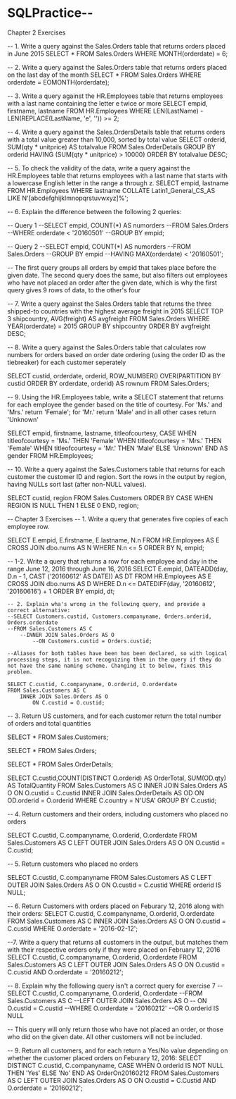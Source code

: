 # SQLPractice-- 

Chapter 2 Exercises

-- 1. Write a query against the Sales.Orders table that returns orders placed in June 2015
SELECT * 
FROM Sales.Orders
WHERE MONTH(orderdate) = 6;

-- 2. Write a query against the Sales.Orders table that returns orders placed on the last day of the month
SELECT *
FROM Sales.Orders
WHERE orderdate = EOMONTH(orderdate);

-- 3. Write a query against the HR.Employees table that returns employees with a last name containing the letter e twice or more
SELECT empid, firstname, lastname
FROM HR.Employees
WHERE LEN(LastName) - LEN(REPLACE(LastName, 'e', '')) >= 2;

-- 4. Write a query against the Sales.OrdersDetails table that returns orders with a total value greater than 10,000, sorted by total value
SELECT orderid, SUM(qty * unitprice) AS totalvalue
FROM Sales.OrderDetails
GROUP BY orderid
HAVING (SUM(qty * unitprice) > 10000)
ORDER BY totalvalue DESC;

-- 5. To check the validity of the data, write a query against the HR.Employees table that returns employees with a last name that starts with a lowercase English letter in the range a through z.
SELECT empid, lastname
FROM HR.Employees
WHERE lastname COLLATE Latin1_General_CS_AS LIKE N'[abcdefghijklmnopqrstuvwxyz]%';

-- 6. Explain the difference between the following 2 queries:

-- Query 1
--SELECT empid, COUNT(*) AS numorders
--FROM Sales.Orders
--WHERE orderdate <  '20160501'
--GROUP BY empid;

-- Query 2
--SELECT empid, COUNT(*) AS numorders
--FROM Sales.Orders
--GROUP BY empid
--HAVING MAX(orderdate) < '20160501';

-- The first query groups all orders by empid that takes place before the given date. The second query does the same, but also filters out employees who have not placed an order after the given date, which is why the first query gives 9 rows of data, to the other's four

-- 7. Write a query against the Sales.Orders table that returns the three shipped-to countries with the highest average freight in 2015
SELECT TOP 3 shipcountry, AVG(freight) AS avgfreight
FROM Sales.Orders
WHERE YEAR(orderdate) = 2015
GROUP BY shipcountry
ORDER BY avgfreight DESC;

-- 8. Write a query against the Sales.Orders table that calculates row numbers for orders based on order date ordering (using the order ID as the tiebreaker) for each customer seperately

SELECT custid, orderdate, orderid, ROW_NUMBER() OVER(PARTITION BY custid ORDER BY orderdate, orderid) AS rownum
FROM Sales.Orders;

-- 9. Using the HR.Employees table, write a SELECT statement that returns for each employee the gender based on the title of courtesy. For 'Ms.' and 'Mrs.' return 'Female'; for 'Mr.' return 'Male' and in all other cases return 'Unknown'

SELECT empid, firstname, lastname, titleofcourtesy, 
	CASE WHEN  titleofcourtesy = 'Ms.' THEN  'Female'
		 WHEN  titleofcourtesy = 'Mrs.' THEN 'Female'
		 WHEN  titleofcourtesy = 'Mr.' THEN  'Male'
		 ELSE								 'Unknown'
	END AS gender
FROM HR.Employees;

-- 10. Write a query against the Sales.Customers table that returns for each customer the customer ID and region. Sort the rows in the output by region, having NULLs sort last (after non-NULL values).

SELECT custid, region
FROM Sales.Customers
ORDER BY 
	CASE WHEN REGION IS NULL THEN 1 ELSE 0 END, region;


-- Chapter 3 Exercises
-- 1. Write a query that generates five copies of each employee row.

SELECT E.empid, E.firstname, E.lastname, N.n
FROM HR.Employees AS E
	CROSS JOIN dbo.nums AS N
	WHERE N.n <= 5
	ORDER BY N, empid;

--  1-2. Write a query that returns a row for each employee and day in the range June 12, 2016 through June 16, 2016
SELECT E.empid,
DATEADD(day, D.n - 1, CAST ('20160612' AS DATE)) AS DT
FROM HR.Employees AS E
	CROSS JOIN dbo.nums AS D
	WHERE D.n <= DATEDIFF(day, '20160612', '20160616') + 1
	ORDER BY empid, dt;

	-- 2. Explain wha's wrong in the following query, and provide a correct alternative:
	--SELECT Customers.custid, Customers.companyname, Orders.orderid, Orders.orderdate
	--FROM Sales.Customers AS C
		--INNER JOIN Sales.Orders AS O
			--ON Customers.custid = Orders.custid;

	--Aliases for both tables have been has been declared, so with logical processing steps, it is not recognizing them in the query if they do not have the same naming scheme. Changing it to below, fixes this problem. 

	SELECT C.custid, C.companyname, O.orderid, O.orderdate
	FROM Sales.Customers AS C
		INNER JOIN Sales.Orders AS O
			ON C.custid = O.custid;


-- 3. Return US customers, and for each customer return the total number of orders and total quantities

SELECT * 
FROM Sales.Customers;

SELECT * 
FROM Sales.Orders;

SELECT * 
FROM Sales.OrderDetails;

SELECT C.custid,COUNT(DISTINCT O.orderid) AS OrderTotal, SUM(OD.qty) AS TotalQuantity
FROM Sales.Customers AS C
INNER JOIN Sales.Orders AS O
ON O.custid = C.custid
INNER JOIN Sales.OrderDetails AS OD
ON OD.orderid = O.orderid
WHERE C.country = N'USA'
GROUP BY C.custid;

-- 4. Return customers and their orders, including customers who placed no orders

SELECT C.custid, C.companyname, O.orderid, O.orderdate
FROM Sales.Customers AS C
LEFT OUTER JOIN Sales.Orders AS O
ON O.custid = C.custid;

-- 5. Return customers who placed no orders

SELECT C.custid, C.companyname
FROM Sales.Customers AS C
LEFT OUTER JOIN Sales.Orders AS O
ON O.custid = C.custid
WHERE orderid IS NULL;

-- 6. Return Customers with orders placed on Feburary 12, 2016 along with their orders:
SELECT C.custid, C.companyname, O.orderid, O.orderdate
FROM Sales.Customers AS C
INNER JOIN Sales.Orders AS O
ON O.custid = C.custid
WHERE O.orderdate = '2016-02-12';

--7. Write a query that returns all customers in the output, but matches them with their respective orders only if they were placed on February 12, 2016
SELECT C.custid, C.companyname, O.orderid, O.orderdate
FROM Sales.Customers AS C
LEFT OUTER JOIN Sales.Orders AS O
ON O.custid = C.custid
AND O.orderdate = '20160212';

-- 8. Explain why the following query isn't a correct query for exercise 7
--SELECT C.custid, C.companyname, O.orderid, O.orderdate
--FROM Sales.Customers AS C
	--LEFT OUTER JOIN Sales.Orders AS O
	-- ON O.custid = C.custid
--WHERE O.orderdate = '20160212'
	--OR O.orderid IS NULL

-- This query will only return those who have not placed an order, or those who did on the given date. All other customers will not be included.

-- 9.  Return all customers, and for each return a Yes/No value depending on whether the customer placed orders on Feburary 12, 2016:
SELECT DISTINCT C.custid, C.companyname, 
	CASE WHEN O.orderid IS NOT NULL THEN 'Yes' ELSE 'No' END AS OrderOn20160212
FROM Sales.Customers AS C
	LEFT OUTER JOIN Sales.Orders AS O
		ON O.custid = C.Custid
		AND O.orderdate = '20160212';
